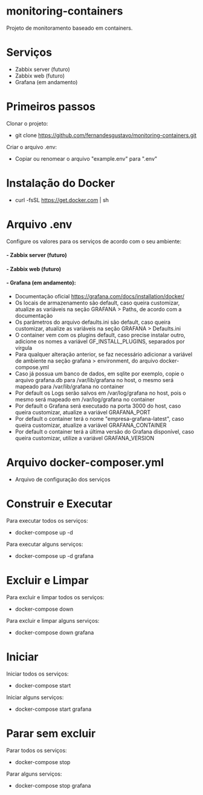 # monitoring-containers

Projeto de monitoramento baseado em containers.

# Serviços

- Zabbix server (futuro)
- Zabbix web (futuro)
- Grafana (em andamento)

# Primeiros passos

Clonar o projeto:

- git clone https://github.com/fernandesgustavo/monitoring-containers.git

Criar o arquivo .env:

- Copiar ou renomear o arquivo "example.env" para ".env"

# Instalação do Docker

- curl -fsSL https://get.docker.com | sh

# Arquivo .env

Configure os valores para os serviços de acordo com o seu ambiente:

#### - Zabbix server (futuro)
#### - Zabbix web (futuro)

#### - Grafana (em andamento):
- Documentação oficial https://grafana.com/docs/installation/docker/
- Os locais de armazenamento são default, caso queira customizar, atualize as variáveis na seção GRAFANA > Paths, de acordo com a documentação
- Os parâmetros do arquivo defaults.ini são default, caso queira customizar, atualize as variáveis na seção GRAFANA > Defaults.ini
- O container vem com os plugins default, caso precise instalar outro, adicione os nomes a variável GF_INSTALL_PLUGINS, separados por vírgula
- Para qualquer alteração anterior, se faz necessário adicionar a variável de ambiente na seção grafana > environment, do arquivo docker-compose.yml
- Caso já possua um banco de dados, em sqlite por exemplo, copie o arquivo grafana.db para /var/lib/grafana no host, o mesmo será mapeado para /var/lib/grafana no container
- Por default os Logs serão salvos em /var/log/grafana no host, pois o mesmo será mapeado em /var/log/grafana no container
- Por default o Grafana será executado na porta 3000 do host, caso queira customizar, atualize a variável GRAFANA_PORT
- Por default o container terá o nome "empresa-grafana-latest", caso queira customizar, atualize a variável GRAFANA_CONTAINER
- Por default o container terá a última versão do Grafana disponível, caso queira customizar, utilize a variável GRAFANA_VERSION
    
# Arquivo docker-composer.yml

- Arquivo de configuração dos serviços

# Construir e Executar

Para executar todos os serviços:

- docker-compose up -d 

Para executar alguns serviços:

- docker-compose up -d grafana

# Excluir e Limpar

Para excluir e limpar todos os serviços:

- docker-compose down

Para excluir e limpar alguns serviços:

- docker-compose down grafana

# Iniciar

Iniciar todos os serviços:

- docker-compose start

Iniciar alguns serviços:

- docker-compose start grafana

# Parar sem excluir

Parar todos os serviços:

- docker-compose stop

Parar alguns serviços:

- docker-compose stop grafana
